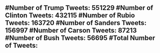 #Number of Trump Tweets: 551229
#Number of Clinton Tweets: 432115
#Number of Rubio Tweets: 163720
#Number of Sanders Tweets: 156997
#Number of Carson Tweets: 87213
#Number of Bush Tweets: 56695
#Total Number of Tweets:  
---
